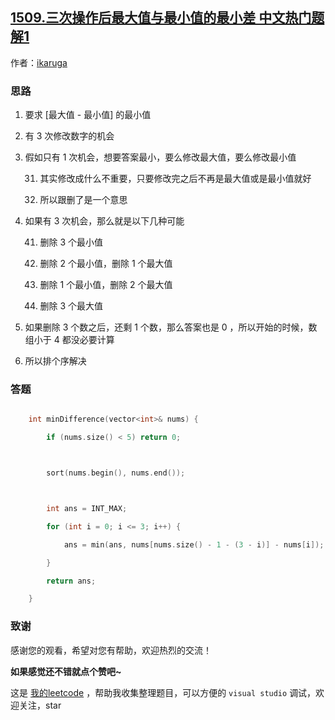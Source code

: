 ## [1509.三次操作后最大值与最小值的最小差 中文热门题解1](https://leetcode.cn/problems/minimum-difference-between-largest-and-smallest-value-in-three-moves/solutions/100000/minimum-difference-by-ikaruga)

作者：[ikaruga](https://leetcode.cn/u/ikaruga)

### 思路
1. 要求 [最大值 - 最小值] 的最小值
2. 有 3 次修改数字的机会
3. 假如只有 1 次机会，想要答案最小，要么修改最大值，要么修改最小值
   31. 其实修改成什么不重要，只要修改完之后不再是最大值或是最小值就好
   32. 所以跟删了是一个意思
4. 如果有 3 次机会，那么就是以下几种可能
   41. 删除 3 个最小值
   42. 删除 2 个最小值，删除 1 个最大值
   43. 删除 1 个最小值，删除 2 个最大值
   44. 删除 3 个最大值
5. 如果删除 3 个数之后，还剩 1 个数，那么答案也是 0 ，所以开始的时候，数组小于 4 都没必要计算
6. 所以排个序解决

### 答题
```c++ []
    int minDifference(vector<int>& nums) {
        if (nums.size() < 5) return 0;

        sort(nums.begin(), nums.end());

        int ans = INT_MAX;
        for (int i = 0; i <= 3; i++) {
            ans = min(ans, nums[nums.size() - 1 - (3 - i)] - nums[i]);
        }
        return ans;
    }
```


### 致谢

感谢您的观看，希望对您有帮助，欢迎热烈的交流！  

**如果感觉还不错就点个赞吧~**

这是 [我的leetcode](https://github.com/AhJo53589/leetcode-cn) ，帮助我收集整理题目，可以方便的 `visual studio` 调试，欢迎关注，star

